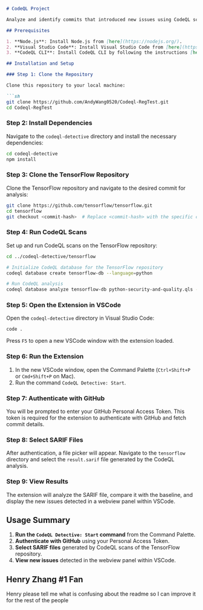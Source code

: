 ```markdown
# CodeQL Project

Analyze and identify commits that introduced new issues using CodeQL scans.

## Prerequisites

1. **Node.js**: Install Node.js from [here](https://nodejs.org/).
2. **Visual Studio Code**: Install Visual Studio Code from [here](https://code.visualstudio.com/).
3. **CodeQL CLI**: Install CodeQL CLI by following the instructions [here](https://codeql.github.com/docs/codeql-cli/getting-started-with-the-codeql-cli/).

## Installation and Setup

### Step 1: Clone the Repository

Clone this repository to your local machine:

```sh
git clone https://github.com/AndyWang0520/Codeql-RegTest.git
cd Codeql-RegTest
```

### Step 2: Install Dependencies

Navigate to the `codeql-detective` directory and install the necessary dependencies:

```sh
cd codeql-detective
npm install
```

### Step 3: Clone the TensorFlow Repository

Clone the TensorFlow repository and navigate to the desired commit for analysis:

```sh
git clone https://github.com/tensorflow/tensorflow.git
cd tensorflow
git checkout <commit-hash>  # Replace <commit-hash> with the specific commit you want to analyze
```

### Step 4: Run CodeQL Scans

Set up and run CodeQL scans on the TensorFlow repository:

```sh
cd ../codeql-detective/tensorflow

# Initialize CodeQL database for the TensorFlow repository
codeql database create tensorflow-db --language=python

# Run CodeQL analysis
codeql database analyze tensorflow-db python-security-and-quality.qls --format=sarif-latest --output=result.sarif
```

### Step 5: Open the Extension in VSCode

Open the `codeql-detective` directory in Visual Studio Code:

```sh
code .
```

Press `F5` to open a new VSCode window with the extension loaded.

### Step 6: Run the Extension

1. In the new VSCode window, open the Command Palette (`Ctrl+Shift+P` or `Cmd+Shift+P` on Mac).
2. Run the command `CodeQL Detective: Start`.

### Step 7: Authenticate with GitHub

You will be prompted to enter your GitHub Personal Access Token. This token is required for the extension to authenticate with GitHub and fetch commit details.

### Step 8: Select SARIF Files

After authentication, a file picker will appear. Navigate to the `tensorflow` directory and select the `result.sarif` file generated by the CodeQL analysis.

### Step 9: View Results

The extension will analyze the SARIF file, compare it with the baseline, and display the new issues detected in a webview panel within VSCode.

## Usage Summary

1. **Run the `CodeQL Detective: Start` command** from the Command Palette.
2. **Authenticate with GitHub** using your Personal Access Token.
3. **Select SARIF files** generated by CodeQL scans of the TensorFlow repository.
4. **View new issues** detected in the webview panel within VSCode.

## Henry Zhang #1 Fan
Henry please tell me what is confusing about the readme so I can improve it for the rest of the people
